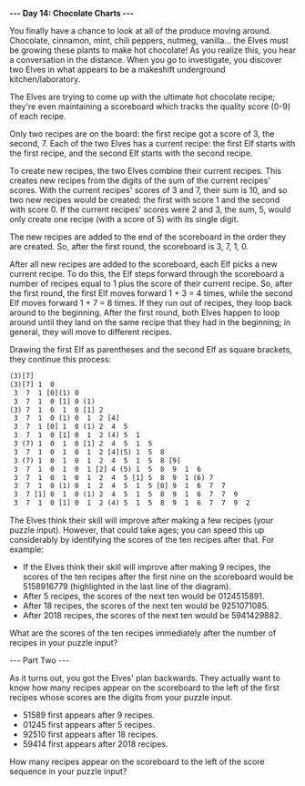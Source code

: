 __--- Day 14: Chocolate Charts ---__  
  
You finally have a chance to look at all of the produce moving around. Chocolate, cinnamon, mint, chili peppers, nutmeg, vanilla... the Elves must be growing these plants to make hot chocolate! As you realize this, you hear a conversation in the distance. When you go to investigate, you discover two Elves in what appears to be a makeshift underground kitchen/laboratory.  
  
The Elves are trying to come up with the ultimate hot chocolate recipe; they're even maintaining a scoreboard which tracks the quality score (0-9) of each recipe.  
  
Only two recipes are on the board: the first recipe got a score of 3, the second, 7. Each of the two Elves has a current recipe: the first Elf starts with the first recipe, and the second Elf starts with the second recipe.  
  
To create new recipes, the two Elves combine their current recipes. This creates new recipes from the digits of the sum of the current recipes' scores. With the current recipes' scores of 3 and 7, their sum is 10, and so two new recipes would be created: the first with score 1 and the second with score 0. If the current recipes' scores were 2 and 3, the sum, 5, would only create one recipe (with a score of 5) with its single digit.  
  
The new recipes are added to the end of the scoreboard in the order they are created. So, after the first round, the scoreboard is 3, 7, 1, 0.  
  
After all new recipes are added to the scoreboard, each Elf picks a new current recipe. To do this, the Elf steps forward through the scoreboard a number of recipes equal to 1 plus the score of their current recipe. So, after the first round, the first Elf moves forward 1 + 3 = 4 times, while the second Elf moves forward 1 + 7 = 8 times. If they run out of recipes, they loop back around to the beginning. After the first round, both Elves happen to loop around until they land on the same recipe that they had in the beginning; in general, they will move to different recipes.  
  
Drawing the first Elf as parentheses and the second Elf as square brackets, they continue this process:  
  
```html
(3)[7]  
(3)[7] 1  0   
 3  7  1 [0](1) 0   
 3  7  1  0 [1] 0 (1)  
(3) 7  1  0  1  0 [1] 2   
 3  7  1  0 (1) 0  1  2 [4]  
 3  7  1 [0] 1  0 (1) 2  4  5   
 3  7  1  0 [1] 0  1  2 (4) 5  1   
 3 (7) 1  0  1  0 [1] 2  4  5  1  5   
 3  7  1  0  1  0  1  2 [4](5) 1  5  8   
 3 (7) 1  0  1  0  1  2  4  5  1  5  8 [9]  
 3  7  1  0  1  0  1 [2] 4 (5) 1  5  8  9  1  6   
 3  7  1  0  1  0  1  2  4  5 [1] 5  8  9  1 (6) 7   
 3  7  1  0 (1) 0  1  2  4  5  1  5 [8] 9  1  6  7  7   
 3  7 [1] 0  1  0 (1) 2  4  5  1  5  8  9  1  6  7  7  9   
 3  7  1  0 [1] 0  1  2 (4) 5  1  5  8  9  1  6  7  7  9  2   
 ```
   
The Elves think their skill will improve after making a few recipes (your puzzle input). However, that could take ages; you can speed this up considerably by identifying the scores of the ten recipes after that. For example:  
  
- If the Elves think their skill will improve after making 9 recipes, the scores of the ten recipes after the first nine on the scoreboard would be 5158916779 (highlighted in the last line of the diagram).
- After 5 recipes, the scores of the next ten would be 0124515891.
- After 18 recipes, the scores of the next ten would be 9251071085.
- After 2018 recipes, the scores of the next ten would be 5941429882.  
  
What are the scores of the ten recipes immediately after the number of recipes in your puzzle input?  
  
  
--- Part Two ---  
  
As it turns out, you got the Elves' plan backwards. They actually want to know how many recipes appear on the scoreboard to the left of the first recipes whose scores are the digits from your puzzle input.  
  
- 51589 first appears after 9 recipes.
- 01245 first appears after 5 recipes.
- 92510 first appears after 18 recipes.
- 59414 first appears after 2018 recipes.  
  
How many recipes appear on the scoreboard to the left of the score sequence in your puzzle input?
